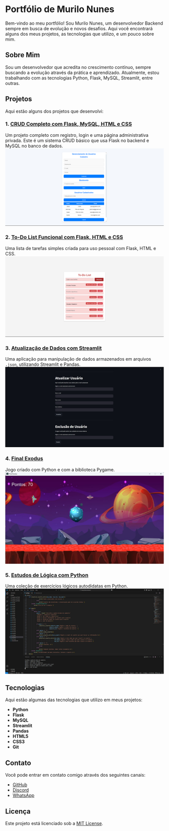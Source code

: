 # Portfólio de Murilo Nunes

Bem-vindo ao meu portfólio! Sou Murilo Nunes, um desenvolvedor Backend sempre em busca de evolução e novos desafios. Aqui você encontrará alguns dos meus projetos, as tecnologias que utilizo, e um pouco sobre mim.

## Sobre Mim

Sou um desenvolvedor que acredita no crescimento contínuo, sempre buscando a evolução através da prática e aprendizado. Atualmente, estou trabalhando com as tecnologias Python, Flask, MySQL, Streamlit, entre outras.

## Projetos

Aqui estão alguns dos projetos que desenvolvi:

### 1. [CRUD Completo com Flask, MySQL, HTML e CSS](https://github.com/Murilonuness/Flask-Web-Crud-Mysql)
Um projeto completo com registro, login e uma página administrativa privada. Este é um sistema CRUD básico que usa Flask no backend e MySQL no banco de dados.
![CRUD com Flask](static/media/projeto1.jpg)

### 2. [To-Do List Funcional com Flask, HTML e CSS](https://github.com/Murilonuness/ToDo-List-com-Flask)
Uma lista de tarefas simples criada para uso pessoal com Flask, HTML e CSS.
![To-Do List](static/media/projeto2.jpg)

### 3. [Atualização de Dados com Streamlit](https://github.com/Murilonuness/jsonCrud-Streamlit)
Uma aplicação para manipulação de dados armazenados em arquivos `.json`, utilizando Streamlit e Pandas.
![Atualização de Contatos](static/media/projeto3.jpg)

### 4. [Final Exodus](https://github.com/Murilonuness/Final-Exodus)
Jogo criado com Python e com a biblioteca Pygame.
![Atualização de Contatos](static/media/projeto4.jpg)

### 5. [Estudos de Lógica com Python](https://github.com/Murilonuness/Estudos-de-Logica-e-Python)
Uma coleção de exercícios lógicos autodidatas em Python.
![Estudos de Lógica](static/media/projeto5.jpg)

## Tecnologias

Aqui estão algumas das tecnologias que utilizo em meus projetos:

- **Python**
- **Flask**
- **MySQL**
- **Streamlit**
- **Pandas**
- **HTML5**
- **CSS3**
- **Git**

## Contato

Você pode entrar em contato comigo através dos seguintes canais:

- [GitHub](https://github.com/Murilonuness)
- [Discord](https://discord.com/users/549689742078246913)
- [WhatsApp](https://wa.me/+5515991227119)

## Licença

Este projeto está licenciado sob a [MIT License](LICENSE).
